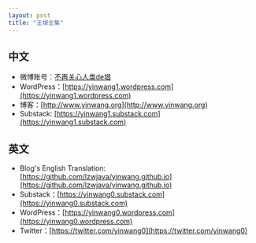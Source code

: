 ```yaml
---
layout: post
title: "王垠全集"
---
```


## 中文

* 微博账号：[不再关心人类de垠](https://weibo.com/yinwang)
* WordPress：[https://yinwang1.wordpress.com](https://yinwang1.wordpress.com)
* 博客：[http://www.yinwang.org](http://www.yinwang.org)
* Substack: [https://yinwang1.substack.com](https://yinwang1.substack.com)

## 英文

* Blog's English Translation: [https://github.com/lzwjava/yinwang.github.io](https://github.com/lzwjava/yinwang.github.io)
* Substack：[https://yinwang0.substack.com](https://yinwang0.substack.com)
* WordPress：[https://yinwang0.wordpress.com](https://yinwang0.wordpress.com)
* Twitter：[https://twitter.com/yinwang0](https://twitter.com/yinwang0)

